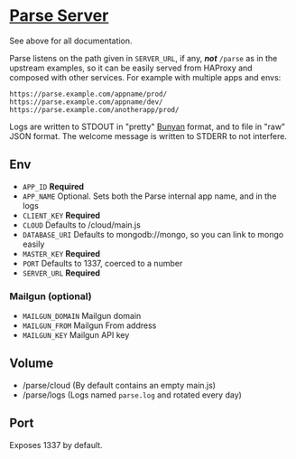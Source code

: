 # [Parse Server]

See above for all documentation.

Parse listens on the path given in `SERVER_URL`, if any, ***not*** `/parse`
as in the upstream examples, so it can be easily served from HAProxy and
composed with other services. For example with multiple apps and envs:

    https://parse.example.com/appname/prod/
    https://parse.example.com/appname/dev/
    https://parse.example.com/anotherapp/prod/

Logs are written to STDOUT in "pretty" [Bunyan] format, and to file in "raw"
JSON format. The welcome message is written to STDERR to not interfere.

[Bunyan]: https://github.com/trentm/node-bunyan
[Parse Server]: https://github.com/ParsePlatform/parse-server

## Env

- `APP_ID` **Required**
- `APP_NAME` Optional. Sets both the Parse internal app name, and in the logs
- `CLIENT_KEY` **Required**
- `CLOUD` Defaults to /cloud/main.js
- `DATABASE_URI` Defaults to mongodb://mongo, so you can link to mongo easily
- `MASTER_KEY` **Required**
- `PORT` Defaults to 1337, coerced to a number
- `SERVER_URL` **Required**

### Mailgun (optional)

- `MAILGUN_DOMAIN` Mailgun domain
- `MAILGUN_FROM` Mailgun From address
- `MAILGUN_KEY` Mailgun API key

## Volume

- /parse/cloud (By default contains an empty main.js)
- /parse/logs (Logs named `parse.log` and rotated every day)

## Port

Exposes 1337 by default.

